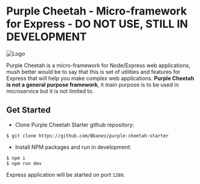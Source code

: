 # Purple Cheetah - Micro-framework for Express - DO NOT USE, STILL IN DEVELOPMENT

![Logo](https://i.imgur.com/f2Mv4QD.png)

Purple Cheetah is a micro-framework for Node/Express web applications, mush better would be to say that this is set of utilities and features for Express that will help you make complex web applications. **Purple Cheetah is not a general purpose framework**, it main purpose is to be used in microservice but it is not limited to.

## Get Started

- Clone Purple Cheetah Starter github repository:

```
$ git clone https://github.com/Bbanez/purple-cheetah-starter
```

- Install NPM packages and run in development:

```
$ npm i
$ npm run dev
```

Express application will be started on port `1280`.
